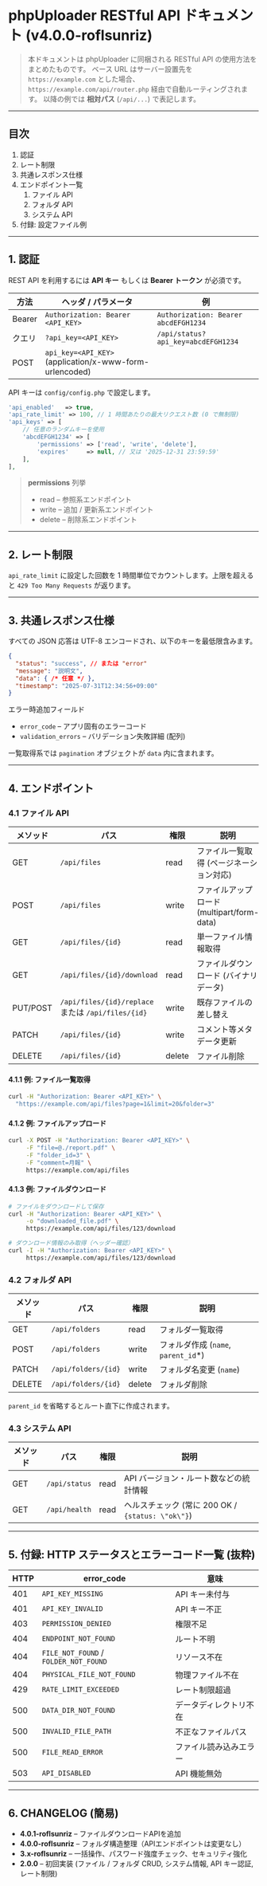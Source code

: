 # phpUploader RESTful API ドキュメント (v4.0.0-roflsunriz)

> 本ドキュメントは phpUploader に同梱される RESTful API の使用方法をまとめたものです。
> ベース URL はサーバー設置先を `https://example.com` とした場合、`https://example.com/api/router.php` 経由で自動ルーティングされます。
> 以降の例では **相対パス** (`/api/...`) で表記します。

---

## 目次

1. 認証
2. レート制限
3. 共通レスポンス仕様
4. エンドポイント一覧
   1. ファイル API
   2. フォルダ API
   3. システム API
5. 付録: 設定ファイル例

---

## 1. 認証

REST API を利用するには **API キー** もしくは **Bearer トークン** が必須です。

| 方法 | ヘッダ / パラメータ | 例 |
|--|--|--|
| Bearer | `Authorization: Bearer <API_KEY>` | `Authorization: Bearer abcdEFGH1234` |
| クエリ | `?api_key=<API_KEY>` | `/api/status?api_key=abcdEFGH1234` |
| POST   | `api_key=<API_KEY>` (application/x-www-form-urlencoded) | |

API キーは `config/config.php` で設定します。

```php
'api_enabled'   => true,
'api_rate_limit' => 100, // 1 時間あたりの最大リクエスト数 (0 で無制限)
'api_keys' => [
    // 任意のランダムキーを使用
    'abcdEFGH1234' => [
        'permissions' => ['read', 'write', 'delete'],
        'expires'     => null, // 又は '2025-12-31 23:59:59'
    ],
],
```

> **permissions** 列挙
> * read   – 参照系エンドポイント
> * write  – 追加 / 更新系エンドポイント
> * delete – 削除系エンドポイント

---

## 2. レート制限

`api_rate_limit` に設定した回数を 1 時間単位でカウントします。上限を超えると `429 Too Many Requests` が返ります。

---

## 3. 共通レスポンス仕様

すべての JSON 応答は UTF-8 エンコードされ、以下のキーを最低限含みます。

```json
{
  "status": "success", // または "error"
  "message": "説明文",
  "data": { /* 任意 */ },
  "timestamp": "2025-07-31T12:34:56+09:00"
}
```

エラー時追加フィールド

* `error_code`   – アプリ固有のエラーコード
* `validation_errors` – バリデーション失敗詳細 (配列)

一覧取得系では `pagination` オブジェクトが `data` 内に含まれます。

---

## 4. エンドポイント

### 4.1 ファイル API

| メソッド | パス | 権限 | 説明 |
|--|--|--|--|
| GET    | `/api/files` | read | ファイル一覧取得 (ページネーション対応) |
| POST   | `/api/files` | write | ファイルアップロード (multipart/form-data) |
| GET    | `/api/files/{id}` | read | 単一ファイル情報取得 |
| GET    | `/api/files/{id}/download` | read | ファイルダウンロード (バイナリデータ) |
| PUT/POST| `/api/files/{id}/replace` または `/api/files/{id}` | write | 既存ファイルの差し替え |
| PATCH  | `/api/files/{id}` | write | コメント等メタデータ更新 |
| DELETE | `/api/files/{id}` | delete | ファイル削除 |

#### 4.1.1 例: ファイル一覧取得

```bash
curl -H "Authorization: Bearer <API_KEY>" \
  "https://example.com/api/files?page=1&limit=20&folder=3"
```

#### 4.1.2 例: ファイルアップロード

```bash
curl -X POST -H "Authorization: Bearer <API_KEY>" \
     -F "file=@./report.pdf" \
     -F "folder_id=3" \
     -F "comment=月報" \
     https://example.com/api/files
```

#### 4.1.3 例: ファイルダウンロード

```bash
# ファイルをダウンロードして保存
curl -H "Authorization: Bearer <API_KEY>" \
     -o "downloaded_file.pdf" \
     https://example.com/api/files/123/download

# ダウンロード情報のみ取得（ヘッダー確認）
curl -I -H "Authorization: Bearer <API_KEY>" \
     https://example.com/api/files/123/download
```

### 4.2 フォルダ API

| メソッド | パス | 権限 | 説明 |
|--|--|--|--|
| GET    | `/api/folders` | read | フォルダ一覧取得 |
| POST   | `/api/folders` | write | フォルダ作成 (`name`, `parent_id`*) |
| PATCH  | `/api/folders/{id}` | write | フォルダ名変更 (`name`) |
| DELETE | `/api/folders/{id}` | delete | フォルダ削除 |

`parent_id` を省略するとルート直下に作成されます。

### 4.3 システム API

| メソッド | パス | 権限 | 説明 |
|--|--|--|--|
| GET | `/api/status` | read | API バージョン・ルート数などの統計情報 |
| GET | `/api/health` | read | ヘルスチェック (常に 200 OK / `{status: \"ok\"}`) |

---

## 5. 付録: HTTP ステータスとエラーコード一覧 (抜粋)

| HTTP | error_code | 意味 |
|--|--|--|
| 401 | `API_KEY_MISSING` | API キー未付与 |
| 401 | `API_KEY_INVALID` | API キー不正 |
| 403 | `PERMISSION_DENIED` | 権限不足 |
| 404 | `ENDPOINT_NOT_FOUND` | ルート不明 |
| 404 | `FILE_NOT_FOUND` / `FOLDER_NOT_FOUND` | リソース不在 |
| 404 | `PHYSICAL_FILE_NOT_FOUND` | 物理ファイル不在 |
| 429 | `RATE_LIMIT_EXCEEDED` | レート制限超過 |
| 500 | `DATA_DIR_NOT_FOUND` | データディレクトリ不在 |
| 500 | `INVALID_FILE_PATH` | 不正なファイルパス |
| 500 | `FILE_READ_ERROR` | ファイル読み込みエラー |
| 503 | `API_DISABLED` | API 機能無効 |

---

## 6. CHANGELOG (簡易)

* **4.0.1-roflsunriz** – ファイルダウンロードAPIを追加
* **4.0.0-roflsunriz** – フォルダ構造整理（APIエンドポイントは変更なし）
* **3.x-roflsunriz** – 一括操作、パスワード強度チェック、セキュリティ強化
* **2.0.0** – 初回実装 (ファイル / フォルダ CRUD, システム情報, API キー認証, レート制限)
